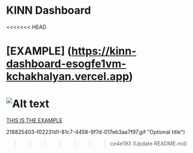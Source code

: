 # KINN Dashboard

<<<<<<< HEAD
# [EXAMPLE] (https://kinn-dashboard-esogfe1vm-kchakhalyan.vercel.app)
![Alt text](https://user-images.githubusercontent.com/10487372/218825403-f02231d1-81c7-4458-9f7d-017eb3aa7f97.gif "Optional title")
=======
[THIS IS THE EXAMPLE](https://kinn-dashboard-git-main-kchakhalyan.vercel.app/)

218825403-f02231d1-81c7-4458-9f7d-017eb3aa7f97.gif "Optional title")
>>>>>>> ce4e193 (Update README.md)
